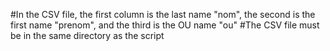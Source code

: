 #In the CSV file, the first column is the last name "nom", the second is the first name "prenom", and the third is the OU name "ou"
#The CSV file must be in the same directory as the script
